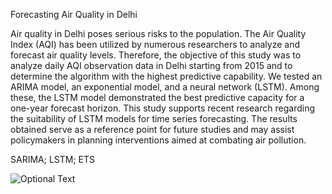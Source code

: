 Forecasting Air Quality in Delhi

Air quality in Delhi poses serious risks to the population. The Air Quality Index (AQI) has been utilized by numerous researchers to analyze and forecast air quality levels. Therefore, the objective of this study was to analyze daily AQI observation data in Delhi starting from 2015 and to determine the algorithm with the highest predictive capability. We tested an ARIMA model, an exponential model, and a neural network (LSTM). Among these, the LSTM model demonstrated the best predictive capacity for a one-year forecast horizon. This study supports recent research regarding the suitability of LSTM models for time series forecasting. The results obtained serve as a reference point for future studies and may assist policymakers in planning interventions aimed at combating air pollution.

SARIMA; LSTM; ETS

![Optional Text](https://github.com/nunokf/Computer_VISION_POKA_Yoke/blob/main/Caracteristicas_dataset_files/figure-html/unnamed-chunk-36-1.png)
